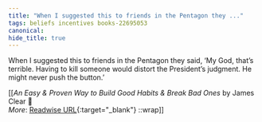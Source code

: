 ```yaml
---
title: "When I suggested this to friends in the Pentagon they ..."
tags: beliefs incentives books-22695053
canonical: 
hide_title: true
---
```


When I suggested this to friends in the Pentagon they said, ‘My God, that’s terrible. Having to kill someone would distort the President’s judgment. He might never push the button.’


[[<cite>_An Easy & Proven Way to Build Good Habits & Break Bad Ones_</cite> by James Clear 📕<br>
_More_: [Readwise URL](https://readwise.io/open/446271377){:target="_blank"}
::wrap]]